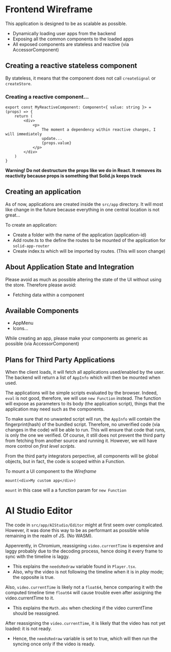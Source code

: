 # Frontend Wireframe

This application is designed to be as scalable as possible.

- Dynamically loading user apps from the backend
- Exposing all the common components to the loaded apps
- All exposed components are stateless and reactive (via AccessorComponent)

## Creating a reactive stateless component

By stateless, it means that the component does not call `createSignal` or `createStore`.

### Creating a reactive component...

```tsx
export const MyReactiveComponent: Component<{ value: string }> = (props) => {
	return (
		<div>
			<p>
				The moment a dependency within reactive changes, I will immediately
				update...
				{props.value}
			</p>
		</div>
	)
}
```

**Warning! Do not destructure the props like we do in React. It removes its reactivity because props is something that Solid.js keeps track**

## Creating an application

As of now, applications are created inside the `src/app` directory. It will most like change in the future because everything in one central location is not great...

To create an application:

- Create a folder with the name of the application (application-id)
- Add route.ts to the define the routes to be mounted of the application for `solid-app-router`
- Create index.ts which will be imported by routes. (This will soon change)

## About Application State and Integration

Please avoid as much as possible altering the state of the UI without using the store. Therefore please avoid:

- Fetching data within a component

## Available Components

- AppMenu
- Icons...

While creating an app, please make your components as generic as possible (via AccessorComponent)

## Plans for Third Party Applications

When the client loads, it will fetch all applications used/enabled by the user. The backend will return a list of `AppInfo` which will then be mounted when used.

The applications will be simple scripts evaluated by the browser. Indeed, `eval` is not good, therefore, we will use `new Function` instead. The function will expose as parameters to its body (the application script), things that the application may need such as the components.

To make sure that no unwanted script will run, the `AppInfo` will contain the fingerprint(hash) of the bundled script. Therefore, no unverified code (via changes in the code) will be able to run. This will ensure that code that runs, is only the one we verified. Of course, it still does not prevent the third party from fetching from another source and running it. However, we will have more control on _first level scripts_.

From the third party integrators perpective, all components will be global objects, but in fact, the code is scoped within a Function.

To mount a UI component to the _Wireframe_

```tsx
mount(<div>My custom app</div>)
```

`mount` in this case will a a function param for `new Function`

# AI Studio Editor

The code in `src/app/AIStudio/Editor` might at first seem over complicated. However, it was done this way to be as performant as possible while remaining in the realm of JS. (No WASM).

Appenrently, in Chromium, reassigning `video.currentTime` is expensive and laggy probably due to the decoding process, hence doing it every frame to sync with the timeline is laggy.
- This explains the `needsRedraw` variable found in `Player.tsx`.
- Also, why the video is not following the timeline when it is in *play* mode; the opposite is true.

Also, `video.currentTime` is likely not a `float64`, hence comparing it with the computed timeline time `float64` will cause trouble even after assigning the video.currentTime to it.
- This explains the `Math.abs` when checking if the video currentTime should be reassigned.

After reassigning the `video.currentTime`, it is likely that the video has not yet loaded: it is not ready.
- Hence, the `needsRedraw` variable is set to true, which will then run the syncing once only if the video is ready.